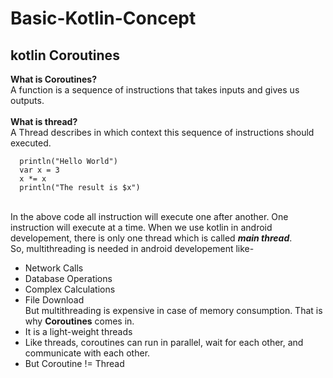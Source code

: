# Basic-Kotlin-Concept
## kotlin Coroutines
**What is Coroutines?**</br>
A function is a sequence of instructions that takes inputs and gives us outputs.</br><br>
**What is thread?**</br>
A Thread describes in which context this sequence of instructions should executed.</br>
```
  println("Hello World")
  var x = 3
  x *= x
  println("The result is $x")
  ```
  </br>  In the above code all instruction will execute one after another. One instruction will execute at a time. When we use kotlin in android developement, there is only one 
  thread which is called ***main thread***. </br>
  So, multithreading is needed in android developement like-</br>
  - Network Calls
  - Database Operations
  - Complex Calculations
  - File Download</br>
  But multithreading is expensive in case of memory consumption. That is why **Coroutines** comes in.</br>
  - It is a light-weight threads
  - Like threads, coroutines can run in parallel, wait for each other, and communicate with each other.
  - But Coroutine != Thread
